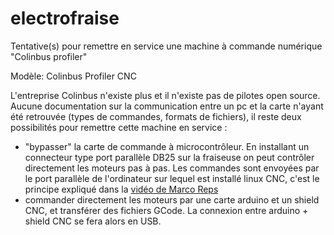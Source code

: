 # electrofraise  

Tentative(s) pour remettre en service une machine à commande numérique "Colinbus profiler"


Modèle: Colinbus Profiler CNC

L'entreprise Colinbus n'existe plus et il n'existe pas de pilotes open source. Aucune documentation sur la communication entre un pc et la carte n'ayant été retrouvée (types de commandes, formats de fichiers), il reste deux possibilités pour remettre cette machine en service :

* "bypasser" la carte de commande à microcontrôleur. En installant un connecteur type port parallèle DB25 sur la fraiseuse on peut contrôler directement les moteurs pas à pas. Les commandes sont envoyées par le port parallèle de l'ordinateur sur lequel est installé linux CNC, c'est le principe expliqué dans la [vidéo de Marco Reps](https://www.youtube.com/watch?v=RU573U6lsGU)
* commander directement les moteurs par une carte arduino et un shield CNC, et transférer des fichiers GCode. La connexion entre arduino + shield CNC se fera alors en USB.

